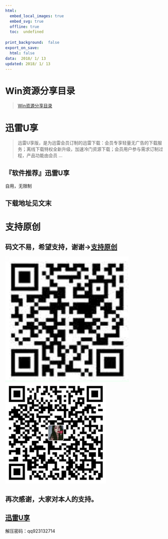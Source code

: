 ```yaml
---
html:
  embed_local_images: true
  embed_svg: true
  offline: true
  toc:  undefined

print_background:  false
export_on_save:
  html: false
data:  2018/ 1/ 13
updated: 2018/ 1/ 13
---
```


# Win资源分享目录

> [Win资源分享目录](https://blog.csdn.net/qq923132714/article/details/83108491 "Win资源分享目录")


# 迅雷U享

> 迅雷U享版，是为迅雷会员订制的迅雷下载：会员专享轻量无广告的下载服务；离线下载特权全新升级，加速冷门资源下载；会员用户参与需求订制过程，产品功能由会员 ...



## 『软件推荐』迅雷U享

自用，无限制

## 下载地址见文末

# 支持原创
## 码文不易，希望支持，谢谢->**[支持原创](http://blog.csdn.net/qq923132714/article/details/79399145)**
![微信支付](https://raw.githubusercontent.com/923132714/my_picture/master/blog/support/weixin.png)![微信支付](https://raw.githubusercontent.com/923132714/my_picture/master/blog/support/支付宝.png)
## 再次感谢，大家对本人的支持。



## [迅雷U享](http://u16848854.ctfile.net/fs/16848854-330865614 "迅雷U享")

解压密码：qq923132714
